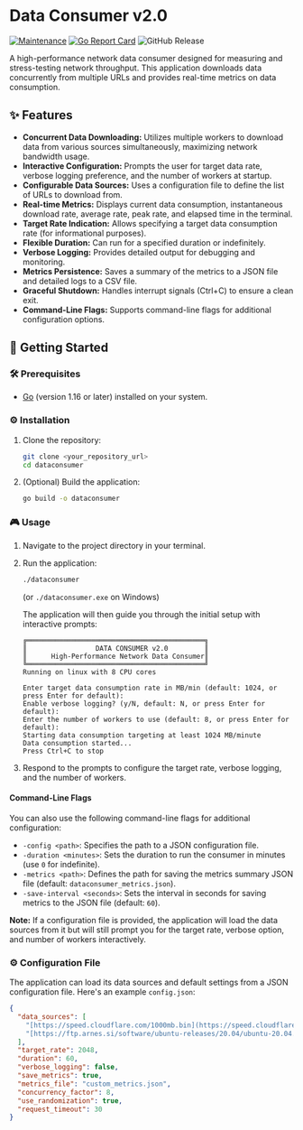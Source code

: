 # Data Consumer v2.0

[![Maintenance](https://img.shields.io/badge/Maintained%3F-yes-green.svg)](https://github.com/Jstarzz)
[![Go Report Card](https://goreportcard.com/report/github.com/Jstarzz/DataConsumer)](https://goreportcard.com/report/github.com/Jstarzz/DataConsumer)
![GitHub Release](https://github.com/Jstarzz/DataConsumer.git)

A high-performance network data consumer designed for measuring and stress-testing network throughput. This application downloads data concurrently from multiple URLs and provides real-time metrics on data consumption.

## ✨ Features

* **Concurrent Data Downloading:** Utilizes multiple workers to download data from various sources simultaneously, maximizing network bandwidth usage.
* **Interactive Configuration:** Prompts the user for target data rate, verbose logging preference, and the number of workers at startup.
* **Configurable Data Sources:** Uses a configuration file to define the list of URLs to download from.
* **Real-time Metrics:** Displays current data consumption, instantaneous download rate, average rate, peak rate, and elapsed time in the terminal.
* **Target Rate Indication:** Allows specifying a target data consumption rate (for informational purposes).
* **Flexible Duration:** Can run for a specified duration or indefinitely.
* **Verbose Logging:** Provides detailed output for debugging and monitoring.
* **Metrics Persistence:** Saves a summary of the metrics to a JSON file and detailed logs to a CSV file.
* **Graceful Shutdown:** Handles interrupt signals (Ctrl+C) to ensure a clean exit.
* **Command-Line Flags:** Supports command-line flags for additional configuration options.

## 🚀 Getting Started

### 🛠️ Prerequisites

* [Go](https://go.dev/dl/) (version 1.16 or later) installed on your system.

### ⚙️ Installation

1.  Clone the repository:
    ```bash
    git clone <your_repository_url>
    cd dataconsumer
    ```
2.  (Optional) Build the application:
    ```bash
    go build -o dataconsumer
    ```

### 🎮 Usage

1.  Navigate to the project directory in your terminal.
2.  Run the application:
    ```bash
    ./dataconsumer
    ```
    (or `./dataconsumer.exe` on Windows)

    The application will then guide you through the initial setup with interactive prompts:

    ```
    ╔════════════════════════════════════════════╗
    ║                 DATA CONSUMER v2.0         ║
    ║      High-Performance Network Data Consumer║
    ╚════════════════════════════════════════════╝
    Running on linux with 8 CPU cores

    Enter target data consumption rate in MB/min (default: 1024, or press Enter for default):
    Enable verbose logging? (y/N, default: N, or press Enter for default):
    Enter the number of workers to use (default: 8, or press Enter for default):
    Starting data consumption targeting at least 1024 MB/minute
    Data consumption started...
    Press Ctrl+C to stop
    ```

3.  Respond to the prompts to configure the target rate, verbose logging, and the number of workers.

#### Command-Line Flags

You can also use the following command-line flags for additional configuration:

* `-config <path>`: Specifies the path to a JSON configuration file.
* `-duration <minutes>`: Sets the duration to run the consumer in minutes (use `0` for indefinite).
* `-metrics <path>`: Defines the path for saving the metrics summary JSON file (default: `dataconsumer_metrics.json`).
* `-save-interval <seconds>`: Sets the interval in seconds for saving metrics to the JSON file (default: `60`).

**Note:** If a configuration file is provided, the application will load the data sources from it but will still prompt you for the target rate, verbose option, and number of workers interactively.

### ⚙️ Configuration File

The application can load its data sources and default settings from a JSON configuration file. Here's an example `config.json`:

```json
{
  "data_sources": [
    "[https://speed.cloudflare.com/1000mb.bin](https://speed.cloudflare.com/1000mb.bin)",
    "[https://ftp.arnes.si/software/ubuntu-releases/20.04/ubuntu-20.04.3-desktop-amd64.iso](https://ftp.arnes.si/software/ubuntu-releases/20.04/ubuntu-20.04.3-desktop-amd64.iso)"
  ],
  "target_rate": 2048,
  "duration": 60,
  "verbose_logging": false,
  "save_metrics": true,
  "metrics_file": "custom_metrics.json",
  "concurrency_factor": 8,
  "use_randomization": true,
  "request_timeout": 30
}

